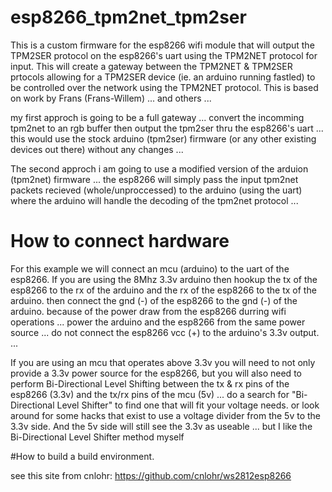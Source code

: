 # esp8266_tpm2net_tpm2ser

This is a custom firmware for the esp8266 wifi module that will output the TPM2SER protocol on the esp8266's uart using the TPM2NET protocol for input. This will create a gateway between the TPM2NET & TPM2SER prtocols allowing for a TPM2SER device (ie. an arduino running fastled) to be controlled over the network using the TPM2NET protocol. This is based on work by Frans (Frans-Willem) ... and others ...

my first approch is going to be a full gateway ... convert the incomming tpm2net to an rgb buffer then output the tpm2ser thru the esp8266's uart ... this would use the stock arduino (tpm2ser) firmware (or any other existing devices out there) without any changes ...

The second approch i am going to use a modified version of the arduion (tpm2net) firmware ... the esp8266 will simply pass the input tpm2net packets recieved (whole/unproccessed) to the arduino (using the uart) where the arduino will handle the decoding of the tpm2net protocol ...

# How to connect hardware
For this example we will connect an mcu (arduino) to the uart of the esp8266. If you are using the 8Mhz 3.3v arduino then hookup the tx of the esp8266 to the rx of the arduino and the rx of the esp8266 to the tx of the arduino. then connect the gnd (-) of the esp8266 to the gnd (-) of the arduino. because of the power draw from the esp8266 durring wifi operations ... power the arduino and the esp8266 from the same power source ... do not connect the esp8266 vcc (+) to the arduino's 3.3v output. ...

If you are using an mcu that operates above 3.3v you will need to not only provide a 3.3v power source for the esp8266, but you will also need to perform Bi-Directional Level Shifting between the tx & rx pins of the esp8266 (3.3v) and the tx/rx pins of the mcu (5v) ... do a search for "Bi-Directional Level Shifter" to find one that will fit your voltage needs. or look around for some hacks that exist to use a voltage divider from the 5v to the 3.3v side. And the 5v side will still see the 3.3v as useable ... but I like the Bi-Directional Level Shifter method myself

#How to build a build environment.

see this site from cnlohr: https://github.com/cnlohr/ws2812esp8266
